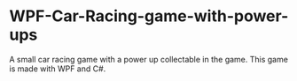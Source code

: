 # WPF-Car-Racing-game-with-power-ups
A small car racing game with a power up collectable in the game. This game is made with WPF and C#. 
